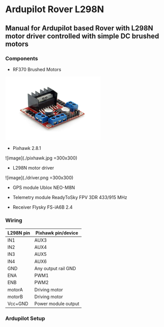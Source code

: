# Ardupilot Rover L298N

## Manual for Ardupilot based Rover with L298N motor driver controlled with simple DC brushed motors

### Components

* RF370 Brushed Motors

<img src="https://github.com/varyashep/ArdupilotRover/blob/main/driver.png" width="300" height="200">

* Pixhawk 2.8.1

![image](./pixhawk.jpg =300x300)

* L298N motor driver

![image](./driver.png =300x300)

* GPS module Ublox NEO-M8N

* Telemetry module ReadyToSky FPV 3DR 433/915 MHz 

* Receiver Flysky FS-iA6B 2.4 

### Wiring 

| L298N pin  |  Pixhawk pin/device   |
|------------|-----------------------|
|     IN1    |  AUX3                 |
|     IN2    |  AUX4                 |
|     IN3    |  AUX5                 |
|     IN4    |  AUX6                 |
|     GND    |  Any output rail GND  |
|     ENA    |  PWM1                 |
|     ENB    |  PWM2                 |
|   motorA   |  Driving motor        |
|   motorB   |  Driving motor        |
|   Vcc+GND  |  Power module output  |


### Ardupilot Setup

